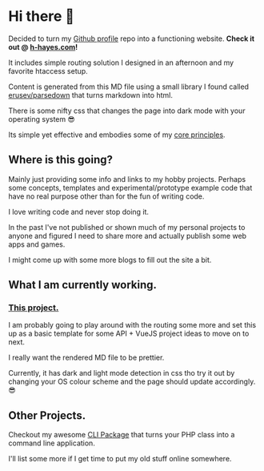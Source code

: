 # Hi there 👋
Decided to turn my [Github profile](https://github.com/b-hayes/b-hayes) repo into a functioning website.
**Check it out @ [h-hayes.com](h-hayes.com)!**

It includes simple routing solution I designed in an afternoon and my favorite htaccess setup.

Content is generated from this MD file using a small library I found called [erusev/parsedown](https://github.com/erusev/parsedown)
that turns markdown into html.

There is some nifty css that changes the page into dark mode with your operating system 😎

Its simple yet effective and embodies some of my [core principles](public/articles/BOPs.md).

## Where is this going?
Mainly just providing some info and links to my hobby projects.
Perhaps some concepts, templates and experimental/prototype example code that have no
real purpose other than for the fun of writing code.

I love writing code and never stop doing it.

In the past I've not published or shown much of my personal projects to anyone and figured I need to share more and
actually publish some web apps and games.

I might come up with some more blogs to fill out the site a bit.

## What I am currently working.
### [This project.](b-hayes.com)
I am probably going to play around with the routing some more and set this up as a basic template for some
API + VueJS project ideas to move on to next.

I really want the rendered MD file to be prettier.

Currently, it has dark and light mode detection in css tho try it out by changing your OS colour scheme and the page
should update accordingly. 😎

## Other Projects.
Checkout my awesome [CLI Package](https://github.com/b-hayes/cli) that turns your PHP class into a command line application.

I'll list some more if I get time to put my old stuff online somewhere.